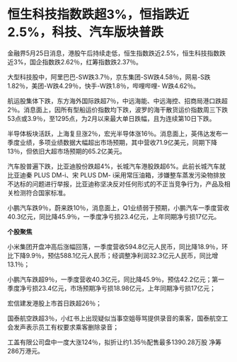 # 恒生科技指数跌超3%，恒指跌近2.5%，科技、汽车版块普跌

金融界5月25日消息，港股午后持续走低，恒生指数跌近2.5%，恒生科技指数跌近3%，国企指数跌2.62％，红筹指数跌2.37％。

大型科技股中，阿里巴巴-SW跌3.7％，京东集团-SW跌4.58％，网易-S跌1.82％，美团-W跌4.29％，快手-W跌1.8％，哔哩哔哩-
W跌4.62％。

航运股集体下跌，东方海外国际跌超7％，中远海能、中远海控、招商局港口跌超2％。消息面上，因所有型船运价指数均下跌，波罗的海干散货运价指数周三下跌53点或3.9％，至1295点，为2月以来最大单日跌幅，且为连续第10日下跌。

半导体板块活跃，上海复旦涨2％，宏光半导体涨16％。消息面上，英伟达发布一季度业绩，多项业绩数据大幅超出市场预期，其中营收71.9亿美元，同期下降13％，但依旧大超市场预期的65.2亿美元。

汽车股普遍下跌，比亚迪股份跌超4%，长城汽车港股跌超6%。此前长城汽车就比亚迪秦 PLUS DM-i、宋 PLUS DM-
i采用常压油箱，涉嫌整车蒸发污染物排放不达标的问题进行举报，比亚迪称坚决反对任何形式的不正当竞争行为，产品及相关检测符合国家标准。

小鹏汽车跌9％，蔚来跌10％，消息面上，Q1业绩弱于预期，小鹏汽车一季度营收40.3亿元，同比降45.9％，一季度净亏损23.4亿元，上年同期净亏损17亿元。

**个股聚焦**

小米集团开盘冲高后涨幅回落，一季度营收594.8亿元人民币，同比降18.9％，环比下降9.9％，预估588.1亿元人民币；经调整净利润32.3亿元人民币，同比增13.1％；

小鹏汽车跌超9％，一季度营收40.3亿元，同比降45.9％，预估42.2亿元；第一季度净亏损23.4亿元，市场预期净亏损18.98亿元，上年同期净亏损17亿元；

宏信建发港股上市首日跌超26％；

国泰航空跌超3％，小红书上出现疑似当事空姐辱骂提供录音的乘客，国泰航空工会发声表示员工有权要求乘客删除录音；

工盖有限公司盘中一度大涨124％，拟折让约1.35％配售最多1390.28万股 净筹286万港元。

